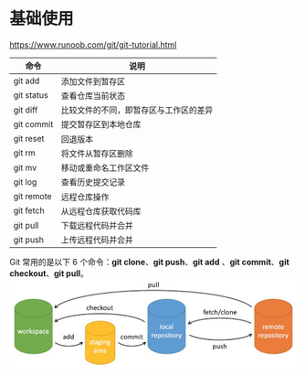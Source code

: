 
# 基础使用
https://www.runoob.com/git/git-tutorial.html

| 命令       | 说明                                   |
| ---------- | -------------------------------------- |
| git add    | 添加文件到暂存区                       |
| git status | 查看仓库当前状态                       |
| git diff   | 比较文件的不同，即暂存区与工作区的差异 |
| git commit | 提交暂存区到本地仓库                   |
| git reset  | 回退版本                               |
| git rm     | 将文件从暂存区删除                     |
| git mv     | 移动或重命名工作区文件                 |
| git log    | 查看历史提交记录                       |
| git remote | 远程仓库操作                           |
| git fetch  | 从远程仓库获取代码库                   |
| git pull   | 下载远程代码并合并                     |
| git push   | 上传远程代码并合并                     | 


Git 常用的是以下 6 个命令：**git clone**、**git push**、**git add** 、**git commit**、**git checkout**、**git pull**。
![git](assert/git_1.png)

